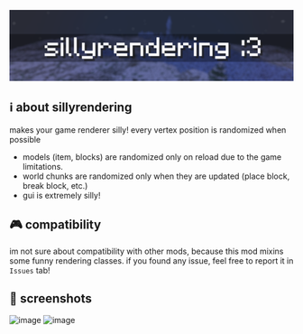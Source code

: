 ![banner](assets/banner.png)
## ℹ️ about sillyrendering
makes your game renderer silly! every vertex position is randomized when possible
- models (item, blocks) are randomized only on reload due to the game limitations.
- world chunks are randomized only when they are updated (place block, break block, etc.)
- gui is extremely silly!

## 🎮 compatibility
im not sure about compatibility with other mods, because this mod mixins some funny rendering classes.
if you found any issue, feel free to report it in `Issues` tab!

## 📸 screenshots
![image](https://github.com/danilwhale/SillyRendering/assets/61111955/5481b0d8-c346-4d93-9322-f5b8efeea796)
![image](https://github.com/danilwhale/SillyRendering/assets/61111955/18906bcd-5c0b-4672-bf08-9c6b22b3528c)
